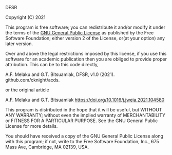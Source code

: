 DFSR 

Copyright (C) 2021 

This program is free software; you can redistribute it and/or modify
it under the terms of the [GNU General Public License](http://www.gnu.org/licenses/gpl-3.0.html) 
as published by the Free Software Foundation; either version 2 of the
License, or(at your option) any later version.

Over and above the legal restrictions imposed by this license, if you
use this software for an academic publication then you are obliged to
provide proper attribution. This can be to this code directly,

A.F. Melaku and G.T. Bitsuamlak, DFSR, v1.0 (2021). github.com/cknight/acds.

or the original article

A.F. Melaku and G.T. Bitsuamlak https://doi.org/10.1016/j.jweia.2021.104580

This program is distributed in the hope that it will be useful,
but WITHOUT ANY WARRANTY; without even the implied warranty of
MERCHANTABILITY or FITNESS FOR A PARTICULAR PURPOSE.  See the
GNU General Public License for more details.

You should have received a copy of the GNU General Public License
along with this program; if not, write to the Free Software
Foundation, Inc., 675 Mass Ave, Cambridge, MA 02139, USA.

